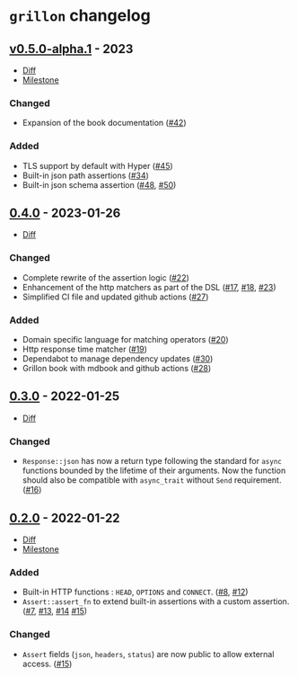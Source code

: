 # `grillon` changelog

## [v0.5.0-alpha.1] - 2023

- [Diff](/../../compare/v0.4.0...v0.5.0-alpha.1)
- [Milestone](https://github.com/owlduty/grillon/milestone/3)

[v0.5.0-alpha.1]: /../../tree/v0.5.0-alpha.1

### Changed

- Expansion of the book documentation ([#42])

### Added

- TLS support by default with Hyper ([#45])
- Built-in json path assertions ([#34])
- Built-in json schema assertion ([#48], [#50])

[#34]: /../../issues/34
[#42]: /../../issues/42
[#45]: /../../issues/45
[#48]: /../../issues/48
[#50]: /../../issues/50

## [0.4.0] - 2023-01-26

[0.4.0]: /../../tree/v0.4.0

- [Diff](/../../compare/v0.3.0...v0.4.0)

### Changed

- Complete rewrite of the assertion logic ([#22])
- Enhancement of the http matchers as part of the DSL ([#17], [#18], [#23])
- Simplified CI file and updated github actions ([#27])

### Added

- Domain specific language for matching operators ([#20])
- Http response time matcher ([#19])
- Dependabot to manage dependency updates ([#30])
- Grillon book with mdbook and github actions ([#28])

[#17]: /../../issues/17
[#18]: /../../issues/18
[#19]: /../../issues/19
[#20]: /../../pull/20
[#22]: /../../pull/22
[#23]: /../../pull/23
[#27]: /../../issues/27
[#28]: /../../issues/28
[#30]: /../../issues/30

## [0.3.0] - 2022-01-25

[0.3.0]: /../../tree/v0.3.0

- [Diff](/../../compare/v0.2.0...v0.3.0)

### Changed

- `Response::json` has now a return type following the standard for `async` functions bounded by the
  lifetime of their arguments. Now the function should also be compatible with `async_trait` without `Send` requirement.
  ([#16])

[#16]: /../../pull/16

## [0.2.0] - 2022-01-22

[0.2.0]: /../../tree/v0.2.0

- [Diff](/../../compare/v0.1.0...v0.2.0)
- [Milestone](/../../milestone/1)

### Added

- Built-in HTTP functions : `HEAD`, `OPTIONS` and `CONNECT`. ([#8], [#12])
- `Assert::assert_fn` to extend built-in assertions with a custom assertion. ([#7], [#13], [#14] [#15])

### Changed

- `Assert` fields (`json`, `headers`, `status`) are now public to allow external access. ([#15])

[#7]: /../../issues/7
[#8]: /../../issues/8
[#13]: /../../issues/13
[#12]: /../../pull/12
[#14]: /../../pull/14
[#15]: /../../pull/15

